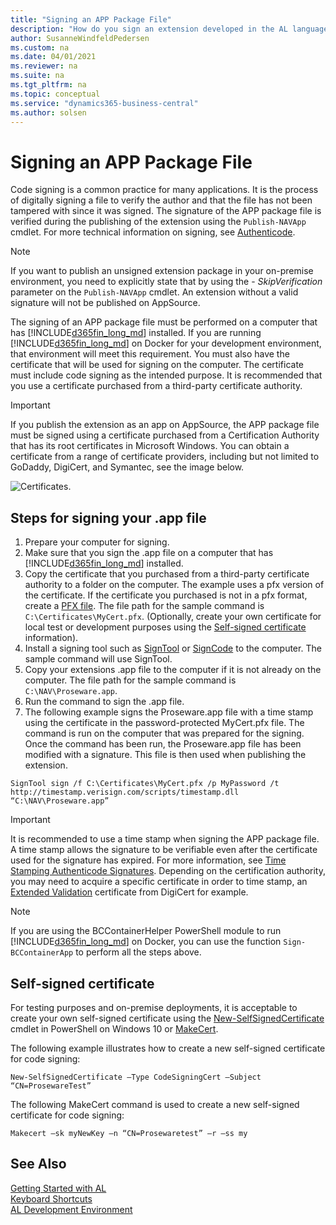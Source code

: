 ```yaml
---
title: "Signing an APP Package File"
description: "How do you sign an extension developed in the AL language."
author: SusanneWindfeldPedersen
ms.custom: na
ms.date: 04/01/2021
ms.reviewer: na
ms.suite: na
ms.tgt_pltfrm: na
ms.topic: conceptual
ms.service: "dynamics365-business-central"
ms.author: solsen
---
```


# Signing an APP Package File
Code signing is a common practice for many applications. It is the process of digitally signing a file to verify the author and that the file has not been tampered with since it was signed. The signature of the APP package file is verified during the publishing of the extension using the `Publish-NAVApp` cmdlet. For more technical information on signing, see [Authenticode](/previous-versions/windows/internet-explorer/ie-developer/platform-apis/ms537359(v=vs.85)).

> [!NOTE]  
> If you want to publish an unsigned extension package in your on-premise environment, you need to explicitly state that by using the - *SkipVerification* parameter on the `Publish-NAVApp` cmdlet. An extension without a valid signature will not be published on AppSource. 

The signing of an APP package file must be performed on a computer that has [!INCLUDE[d365fin_long_md](includes/d365fin_long_md.md)] installed. If you are running [!INCLUDE[d365fin_long_md](includes/d365fin_long_md.md)] on Docker for your development environment, that environment will meet this requirement. You must also have the certificate that will be used for signing on the computer. The certificate must include code signing as the intended purpose. It is recommended that you use a certificate purchased from a third-party certificate authority.

> [!IMPORTANT]  
> If you publish the extension as an app on AppSource, the APP package file must be signed using a certificate purchased from a Certification Authority that has its root certificates in Microsoft Windows. You can obtain a certificate from a range of certificate providers, including but not limited to GoDaddy, DigiCert, and Symantec, see the image below.

![Certificates.](media/certificates.png)


## Steps for signing your .app file

1. Prepare your computer for signing. 
2. Make sure that you sign the .app file on a computer that has [!INCLUDE[d365fin_long_md](includes/d365fin_long_md.md)] installed.
3. Copy the certificate that you purchased from a third-party certificate authority to a folder on the computer. The example uses a pfx version of the certificate. If the certificate you purchased is not in a pfx format, create a [PFX file](https://uk.godaddy.com/help/windows-install-codedriver-signing-certificate-and-create-pfx-file-2698). The file path for the sample command is `C:\Certificates\MyCert.pfx`. (Optionally, create your own certificate for local test or development purposes using the [Self-signed certificate](#self-signed-certificate) information).
4. Install a signing tool such as [SignTool](/dotnet/framework/tools/signtool-exe) or [SignCode](/previous-versions/windows/internet-explorer/ie-developer/platform-apis/ms537364(v=vs.85)) to the computer. The sample command will use SignTool.
5. Copy your extensions .app file to the computer if it is not already on the computer. The file path for the sample command is `C:\NAV\Proseware.app`.
6. Run the command to sign the .app file.  
7. The following example signs the Proseware.app file with a time stamp using the certificate in the password-protected MyCert.pfx file. The command is run on the computer that was prepared for the signing. Once the command has been run, the Proseware.app file has been modified with a signature. This file is then used when publishing the extension.

```
SignTool sign /f C:\Certificates\MyCert.pfx /p MyPassword /t http://timestamp.verisign.com/scripts/timestamp.dll “C:\NAV\Proseware.app”
```

> [!IMPORTANT]  
> It is recommended to use a time stamp when signing the APP package file. A time stamp allows the signature to be verifiable even after the certificate used for the signature has expired. For more information, see [Time Stamping Authenticode Signatures](/windows/desktop/SecCrypto/time-stamping-authenticode-signatures). Depending on the certification authority, you may need to acquire a specific certificate in order to time stamp, an [Extended Validation](https://www.digicert.com/code-signing/ev-code-signing/) certificate from DigiCert for example.

> [!NOTE]  
> If you are using the BCContainerHelper PowerShell module to run [!INCLUDE[d365fin_long_md](includes/d365fin_long_md.md)] on Docker, you can use the function `Sign-BCContainerApp` to perform all the steps above.

## Self-signed certificate
For testing purposes and on-premise deployments, it is acceptable to create your own self-signed certificate using the [New-SelfSignedCertificate](/powershell/module/pkiclient/new-selfsignedcertificate?view=win10-ps) cmdlet in PowerShell on Windows 10 or [MakeCert](/windows/desktop/SecCrypto/makecert).  

The following example illustrates how to create a new self-signed certificate for code signing:

```
New-SelfSignedCertificate –Type CodeSigningCert –Subject “CN=ProsewareTest”
```

The following MakeCert command is used to create a new self-signed certificate for code signing:

```
Makecert –sk myNewKey –n “CN=Prosewaretest” –r –ss my
```

## See Also
[Getting Started with AL](devenv-get-started.md)  
[Keyboard Shortcuts](devenv-keyboard-shortcuts.md)    
[AL Development Environment](devenv-reference-overview.md)  
